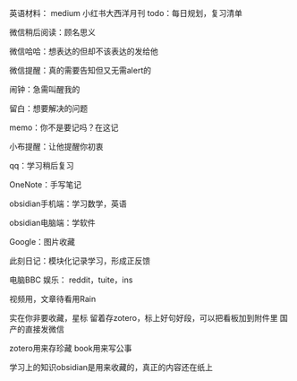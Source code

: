 




英语材料：
medium
小红书大西洋月刊
todo：每日规划，复习清单

微信稍后阅读：顾名思义

微信哈哈：想表达的但却不该表达的发给他

微信提醒：真的需要告知但又无需alert的

闹钟：急需叫醒我的

留白：想要解决的问题

memo：你不是要记吗？在这记

小布提醒：让他提醒你初衷

qq：学习稍后复习

OneNote：手写笔记

obsidian手机端：学习数学，英语

obsidian电脑端：学软件

Google：图片收藏

此刻日记：模块化记录学习，形成正反馈

电脑BBC
娱乐：
reddit，tuite，ins

视频用，文章待看用Rain

实在你非要收藏，星标
留着存zotero，标上好句好段，可以把看板加到附件里
国产的直接发微信

zotero用来存珍藏
book用来写公事


学习上的知识obsidian是用来收藏的，真正的内容还在纸上















